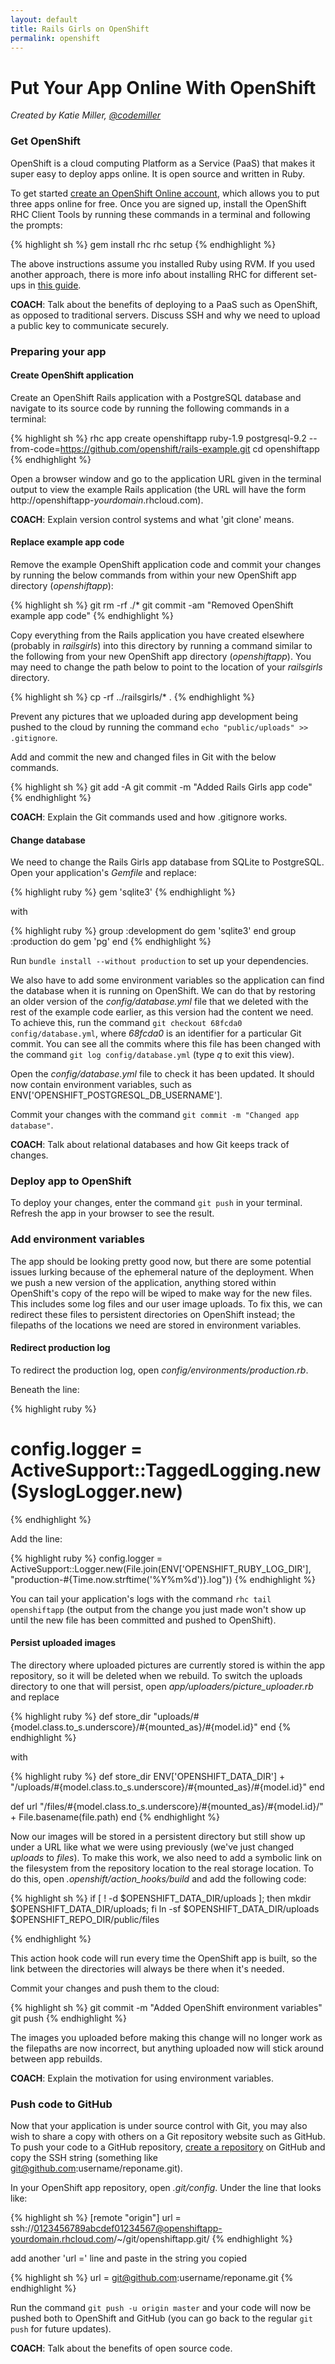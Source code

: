 ```yaml
---
layout: default
title: Rails Girls on OpenShift
permalink: openshift 
---
```


# Put Your App Online With OpenShift 

*Created by Katie Miller, [@codemiller](https://twitter.com/codemiller)*

### Get OpenShift 

OpenShift is a cloud computing Platform as a Service (PaaS) that makes it super easy to deploy apps online. It is open source and written in Ruby.

To get started [create an OpenShift Online account](https://openshift.redhat.com/app/account/new?web_user[promo_code]=railsgirls), which allows you to put three apps online for free. Once you are signed up, install the OpenShift RHC Client Tools by running these commands in a terminal and following the prompts:

{% highlight sh %}
gem install rhc
rhc setup
{% endhighlight %}

The above instructions assume you installed Ruby using RVM. If you used another approach, there is more info about installing RHC for different set-ups in [this guide](https://www.openshift.com/developers/rhc-client-tools-install).

__COACH__: Talk about the benefits of deploying to a PaaS such as OpenShift, as opposed to traditional servers. Discuss SSH and why we need to upload a public key to communicate securely.

### Preparing your app

#### Create OpenShift application

Create an OpenShift Rails application with a PostgreSQL database and navigate to its source code by running the following commands in a terminal:

{% highlight sh %}
rhc app create openshiftapp ruby-1.9 postgresql-9.2 --from-code=https://github.com/openshift/rails-example.git
cd openshiftapp
{% endhighlight %}

Open a browser window and go to the application URL given in the terminal output to view the example Rails application (the URL will have the form http://openshiftapp-*yourdomain*.rhcloud.com).

__COACH__: Explain version control systems and what 'git clone' means.

#### Replace example app code

Remove the example OpenShift application code and commit your changes by running the below commands from within your new OpenShift app directory (*openshiftapp*):

{% highlight sh %}
git rm -rf ./*
git commit -am "Removed OpenShift example app code"
{% endhighlight %}

Copy everything from the Rails application you have created elsewhere (probably in *railsgirls*) into this directory by running a command similar to the following from your new OpenShift app directory (*openshiftapp*). You may need to change the path below to point to the location of your *railsgirls* directory.

{% highlight sh %}
cp -rf ../railsgirls/* .
{% endhighlight %}

Prevent any pictures that we uploaded during app development being pushed to the cloud by running the command `echo "public/uploads" >> .gitignore`.

Add and commit the new and changed files in Git with the below commands.

{% highlight sh %}
git add -A
git commit -m "Added Rails Girls app code"
{% endhighlight %}

__COACH__: Explain the Git commands used and how .gitignore works.

#### Change database

We need to change the Rails Girls app database from SQLite to PostgreSQL. Open your application's *Gemfile* and replace:

{% highlight ruby %}
gem 'sqlite3'
{% endhighlight %}

with

{% highlight ruby %}
group :development do
  gem 'sqlite3'
end
group :production do
  gem 'pg'
end
{% endhighlight %}

Run `bundle install --without production` to set up your dependencies.

We also have to add some environment variables so the application can find the database when it is running on OpenShift. We can do that by restoring an older version of the *config/database.yml* file that we deleted with the rest of the example code earlier, as this version had the content we need. To achieve this, run the command `git checkout 68fcda0 config/database.yml`, where *68fcda0* is an identifier for a particular Git commit. You can see all the commits where this file has been changed with the command `git log config/database.yml` (type *q* to exit this view).

Open the *config/database.yml* file to check it has been updated. It should now contain environment variables, such as ENV['OPENSHIFT_POSTGRESQL_DB_USERNAME'].

Commit your changes with the command `git commit -m "Changed app database"`.

__COACH__: Talk about relational databases and how Git keeps track of changes.

### Deploy app to OpenShift

To deploy your changes, enter the command `git push` in your terminal. Refresh the app in your browser to see the result.

### Add environment variables

The app should be looking pretty good now, but there are some potential issues lurking because of the ephemeral nature of the deployment. When we push a new version of the application, anything stored within OpenShift's copy of the repo will be wiped to make way for the new files. This includes some log files and our user image uploads. To fix this, we can redirect these files to persistent directories on OpenShift instead; the filepaths of the locations we need are stored in environment variables.

#### Redirect production log

To redirect the production log, open *config/environments/production.rb*.

Beneath the line:

{% highlight ruby %}
  # config.logger = ActiveSupport::TaggedLogging.new(SyslogLogger.new)
{% endhighlight %}

Add the line:

{% highlight ruby %}
  config.logger = ActiveSupport::Logger.new(File.join(ENV['OPENSHIFT_RUBY_LOG_DIR'], "production-#{Time.now.strftime('%Y%m%d')}.log"))
{% endhighlight %}

You can tail your application's logs with the command `rhc tail openshiftapp` (the output from the change you just made won't show up until the new file has been committed and pushed to OpenShift).

#### Persist uploaded images

The directory where uploaded pictures are currently stored is within the app repository, so it will be deleted when we rebuild. To switch the uploads directory to one that will persist, open *app/uploaders/picture_uploader.rb* and replace

{% highlight ruby %}
  def store_dir
    "uploads/#{model.class.to_s.underscore}/#{mounted_as}/#{model.id}"
  end
{% endhighlight %}

with

{% highlight ruby %}
  def store_dir
    ENV['OPENSHIFT_DATA_DIR'] + "/uploads/#{model.class.to_s.underscore}/#{mounted_as}/#{model.id}"
  end

  def url
    "/files/#{model.class.to_s.underscore}/#{mounted_as}/#{model.id}/" + File.basename(file.path) 
  end
{% endhighlight %}

Now our images will be stored in a persistent directory but still show up under a URL like what we were using previously (we've just changed *uploads* to *files*). To make this work, we also need to add a symbolic link on the filesystem from the repository location to the real storage location. To do this, open *.openshift/action_hooks/build* and add the following code:

{% highlight sh %}
if [ ! -d $OPENSHIFT_DATA_DIR/uploads ]; then mkdir $OPENSHIFT_DATA_DIR/uploads; fi
ln -sf $OPENSHIFT_DATA_DIR/uploads $OPENSHIFT_REPO_DIR/public/files

{% endhighlight %}

This action hook code will run every time the OpenShift app is built, so the link between the directories will always be there when it's needed.

Commit your changes and push them to the cloud:

{% highlight sh %}
git commit -m "Added OpenShift environment variables"
git push
{% endhighlight %}

The images you uploaded before making this change will no longer work as the filepaths are now incorrect, but anything uploaded now will stick around between app rebuilds.

__COACH__: Explain the motivation for using environment variables.

### Push code to GitHub

Now that your application is under source control with Git, you may also wish to share a copy with others on a Git repository website such as GitHub. To push your code to a GitHub repository, [create a repository](https://github.com/new) on GitHub and copy the SSH string (something like git@github.com:username/reponame.git). 

In your OpenShift app repository, open *.git/config*. Under the line that looks like:

{% highlight sh %}
[remote "origin"]
        url = ssh://0123456789abcdef01234567@openshiftapp-yourdomain.rhcloud.com/~/git/openshiftapp.git/
{% endhighlight %}

add another 'url =' line and paste in the string you copied

{% highlight sh %}
        url = git@github.com:username/reponame.git
{% endhighlight %}

Run the command `git push -u origin master` and your code will now be pushed both to OpenShift and GitHub (you can go back to the regular `git push` for future updates).

__COACH__: Talk about the benefits of open source code.

